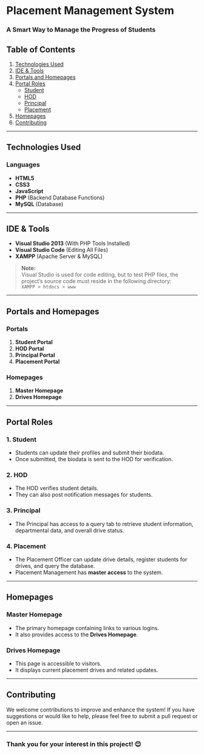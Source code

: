 # Placement Management System  
### A Smart Way to Manage the Progress of Students  

## Table of Contents  
1. [Technologies Used](#technologies-used)  
2. [IDE & Tools](#ide--tools)  
3. [Portals and Homepages](#portals-and-homepages)  
4. [Portal Roles](#portal-roles)  
   - [Student](#1-student)  
   - [HOD](#2-hod)  
   - [Principal](#3-principal)  
   - [Placement](#4-placement)  
5. [Homepages](#homepages)  
6. [Contributing](#contributing)  

---

## Technologies Used  
### Languages  
- **HTML5**  
- **CSS3**  
- **JavaScript**  
- **PHP** (Backend Database Functions)  
- **MySQL** (Database)  

---

## IDE & Tools  
- **Visual Studio 2013** (With PHP Tools Installed)  
- **Visual Studio Code** (Editing All Files)  
- **XAMPP** (Apache Server & MySQL)  

> **Note:**  
> Visual Studio is used for code editing, but to test PHP files, the project’s source code must reside in the following directory:  
> `XAMPP > htdocs > www`  

---

## Portals and Homepages  

### Portals  
1. **Student Portal**  
2. **HOD Portal**  
3. **Principal Portal**  
4. **Placement Portal**  

### Homepages  
1. **Master Homepage**  
2. **Drives Homepage**  

---

## Portal Roles  

### 1. Student  
- Students can update their profiles and submit their biodata.  
- Once submitted, the biodata is sent to the HOD for verification.  

### 2. HOD  
- The HOD verifies student details.  
- They can also post notification messages for students.  

### 3. Principal  
- The Principal has access to a query tab to retrieve student information, departmental data, and overall drive status.  

### 4. Placement  
- The Placement Officer can update drive details, register students for drives, and query the database.  
- Placement Management has **master access** to the system.  

---

## Homepages  

### Master Homepage  
- The primary homepage containing links to various logins.  
- It also provides access to the **Drives Homepage**.  

### Drives Homepage  
- This page is accessible to visitors.  
- It displays current placement drives and related updates.  

---

## Contributing  
We welcome contributions to improve and enhance the system! If you have suggestions or would like to help, please feel free to submit a pull request or open an issue.  

---

### Thank you for your interest in this project! 😊  
